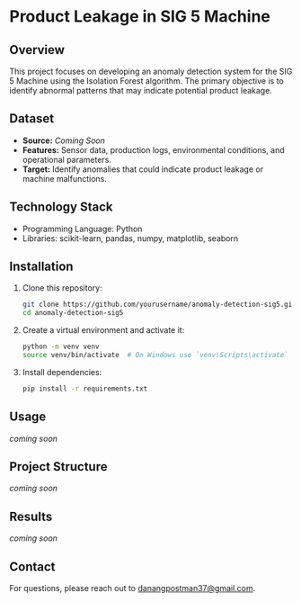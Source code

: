 # Product Leakage in SIG 5 Machine

## Overview

This project focuses on developing an anomaly detection system for the SIG 5 Machine using the Isolation Forest algorithm. The primary objective is to identify abnormal patterns that may indicate potential product leakage.

## Dataset

- **Source:** _Coming Soon_
- **Features:** Sensor data, production logs, environmental conditions, and operational parameters.
- **Target:** Identify anomalies that could indicate product leakage or machine malfunctions.

## Technology Stack

- Programming Language: Python
- Libraries: scikit-learn, pandas, numpy, matplotlib, seaborn

## Installation

1. Clone this repository:
   ```bash
   git clone https://github.com/yourusername/anomaly-detection-sig5.git
   cd anomaly-detection-sig5
   ```
2. Create a virtual environment and activate it:
   ```bash
   python -m venv venv
   source venv/bin/activate  # On Windows use `venv\Scripts\activate`
   ```
3. Install dependencies:
   ```bash
   pip install -r requirements.txt
   ```

## Usage

_coming soon_

## Project Structure

_coming soon_

## Results

_coming soon_

## Contact

For questions, please reach out to [danangpostman37@gmail.com](mailto:danangpostman37@gmail.com).
